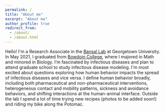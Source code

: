 ```yaml
---
permalink: /
title: "About me"
excerpt: "About me"
author_profile: true
redirect_from: 
  - /about/
  - /about.html
---
```


Hello! I'm a Research Associate in the <a href='https://bansallab.com/'>Bansal Lab</a> at Georgetown University. In May 2021, I graduated from <a href='https://www.bowdoin.edu/'>Bowdoin College</a>, where I majored in Math and minored in Biology. I’m fascinated by infectious diseases and plan to attend graduate school to study infectious disease modeling. I'm most excited about questions exploring how human behavior impacts the spread of infectious diseases and vice versa. I define human behavior broadly, including both pharmaceutical and non-pharmaceutical interventions, heterogeneous contact and mobility patterns, sickness and avoidance behaviors, and shifting interactions at the human-animal interface. Outside the lab I spend a lot of time trying new recipes (photos to be added soon!) and riding my bike along the Potomac.
